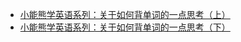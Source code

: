 - [小能熊学英语系列：关于如何背单词的一点思考（上）](https://mp.weixin.qq.com/s?__biz=MzI4MzE2MDA0MA==&mid=2247483904&idx=1&sn=0a839e60488f0febc0e2e74e60106eb1&scene=21#wechat_redirect)
- [小能熊学英语系列：关于如何背单词的一点思考（下）](https://mp.weixin.qq.com/s?__biz=MzI4MzE2MDA0MA==&mid=2247483911&idx=1&sn=bffdd85db25ac73d31c3b9b16427e5c2&scene=21#wechat_redirect)